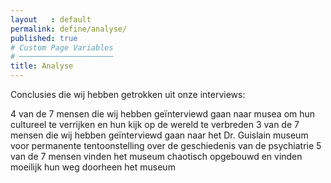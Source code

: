 ```yaml
---
layout   : default
permalink: define/analyse/
published: true
# Custom Page Variables
# ─────────────────────
title: Analyse
---
```

<p>
Conclusies die wij hebben getrokken uit onze interviews:
 
4 van de 7 mensen die wij hebben geïnterviewd gaan naar musea om hun cultureel te verrijken en hun kijk op de wereld te verbreden
3 van de 7 mensen die wij hebben geïnterviewd gaan naar het Dr. Guislain museum voor permanente tentoonstelling over de geschiedenis van de psychiatrie
5 van de 7 mensen vinden het museum chaotisch opgebouwd en vinden moeilijk hun weg doorheen het museum
</p>
